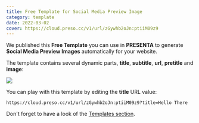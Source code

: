 ```yaml
---
title: Free Template for Social Media Preview Image
category: template
date: 2022-03-02
cover: https://cloud.preso.cc/v1/url/zGywhb2oJn:ptiiM09z9
---
```


We published this **Free Template** you can use in **PRESENTA** to generate **Social Media Preview Images** automatically for your website.

The template contains several dynamic parts, **title**, **subtitle**, **url**, **pretitle** and **image**:

<div class="img">

![](https://cloud.preso.cc/v1/url/zGywhb2oJn:ptiiM09z9)

</div>

You can play with this template by editing the **title** URL value:

```shell
https://cloud.preso.cc/v1/url/zGywhb2oJn:ptiiM09z9?title=Hello There
```



Don't forget to have a look of the [Templates section](/templates/).
